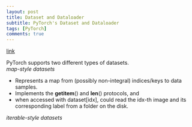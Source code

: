 ```yaml
---
layout: post
title: Dataset and Dataloader
subtitle: PyTorch's Dataset and Dataloader
tags: [PyTorch]
comments: true
---
```


[link](https://pytorch.org/docs/stable/data.html)

PyTorch supports two different types of datasets.  
*map-style datasets*
* Represents a map from (possibly non-integral) indices/keys to data samples.
* Implements the __getitem__() and __len__() protocols, and 
* when accessed with dataset[idx], could read the idx-th image and its corresponding label from a folder on the disk.


*iterable-style datasets*

